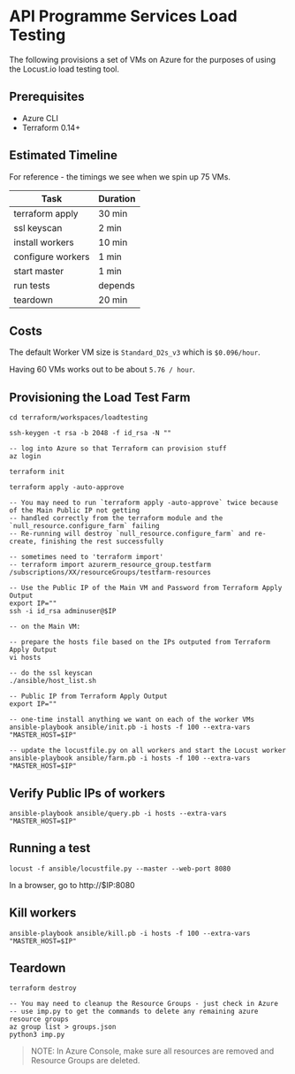 
# API Programme Services Load Testing

The following provisions a set of VMs on Azure for the purposes of using the Locust.io load testing tool.
## Prerequisites

* Azure CLI
* Terraform 0.14+

## Estimated Timeline

For reference - the timings we see when we spin up 75 VMs.

| Task              | Duration |
|-------------------|----------|
| terraform apply   | 30 min   |
| ssl keyscan       | 2 min    |
| install workers   | 10 min   |
| configure workers | 1 min    |
| start master      | 1 min    |
| run tests         | depends  |
| teardown          | 20 min   |

## Costs

The default Worker VM size is `Standard_D2s_v3` which is `$0.096/hour`.

Having 60 VMs works out to be about `5.76 / hour`.

## Provisioning the Load Test Farm

```
cd terraform/workspaces/loadtesting

ssh-keygen -t rsa -b 2048 -f id_rsa -N ""

-- log into Azure so that Terraform can provision stuff
az login

terraform init

terraform apply -auto-approve

-- You may need to run `terraform apply -auto-approve` twice because of the Main Public IP not getting
-- handled correctly from the terraform module and the `null_resource.configure_farm` failing
-- Re-running will destroy `null_resource.configure_farm` and re-create, finishing the rest successfully

-- sometimes need to 'terraform import'
-- terraform import azurerm_resource_group.testfarm /subscriptions/XX/resourceGroups/testfarm-resources

-- Use the Public IP of the Main VM and Password from Terraform Apply Output
export IP=""
ssh -i id_rsa adminuser@$IP

-- on the Main VM:

-- prepare the hosts file based on the IPs outputed from Terraform Apply Output
vi hosts

-- do the ssl keyscan
./ansible/host_list.sh

-- Public IP from Terraform Apply Output
export IP=""

-- one-time install anything we want on each of the worker VMs
ansible-playbook ansible/init.pb -i hosts -f 100 --extra-vars "MASTER_HOST=$IP"

-- update the locustfile.py on all workers and start the Locust worker
ansible-playbook ansible/farm.pb -i hosts -f 100 --extra-vars "MASTER_HOST=$IP"

```

## Verify Public IPs of workers

```
ansible-playbook ansible/query.pb -i hosts --extra-vars "MASTER_HOST=$IP"
```

## Running a test

```
locust -f ansible/locustfile.py --master --web-port 8080
```

In a browser, go to http://$IP:8080

## Kill workers

```
ansible-playbook ansible/kill.pb -i hosts -f 100 --extra-vars "MASTER_HOST=$IP"
```

## Teardown

```
terraform destroy

-- You may need to cleanup the Resource Groups - just check in Azure
-- use imp.py to get the commands to delete any remaining azure resource groups
az group list > groups.json
python3 imp.py
```

> NOTE: In Azure Console, make sure all resources are removed and Resource Groups are deleted.

